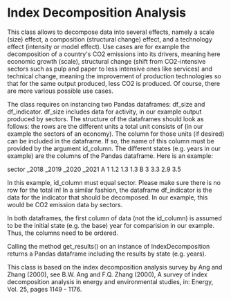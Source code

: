 # Index Decomposition Analysis
This class allows to decompose data into several effects, namely a scale
(size) effect, a composition (structural change) effect, and a
technology effect (intensity or model effect). Use cases are for example
the decomposition of a country's CO2 emissions into its drivers, meaning
here economic growth (scale), structural change (shift from CO2-intensive
sectors such as pulp and paper to less intensive ones like services) and
technical change, meaning the improvement of production technologies 
so that for the same output produced, less CO2 is produced. Of course,
there are more various possible use cases. 
    
The class requires on instancing
two Pandas dataframes: df_size and df_indicator. df_size includes data
for activity, in our example output produced by sectors. The structure of
the dataframes should look as follows: the rows are the different units
a total unit consists of (in our example the sectors of an economy). 
The column for those units (if desired) can be included in the dataframe. 
If so, the name of this column must be provided by the argument id_column. 
The different states (e.g. years in our example) are the columns of the 
Pandas dataframe. Here is an example:
        
sector  _2018 _2019 _2020 _2021
   A       1     1.2   1.3   1.3
   B       3     3.3   2.9   3.5
      
In this example, id_column must equal sector. Please make sure there is no 
row for the total in! In a similar fashion, the dataframe df_indicator is
the data for the indicator that should be decomposed. In our example, this
would be CO2 emission data by sectors. 
    
In both dataframes, the first column of
data (not the id_column) is assumed to be the initial state (e.g. the base)
year for comparision in our example. Thus, the columns need to be ordered.    
    
Calling the method get_results() on an instance of IndexDecomposition 
returns a Pandas dataframe including the results by state (e.g. years).
    
This class is based on the index decomposition analysis survey by
Ang and Zhang (2000), see B.W. Ang and F.Q. Zhang (2000), A survey of
index decomposition analysis in energy and environmental studies, in:
Energy, Vol. 25, pages 1149 - 1176. 
